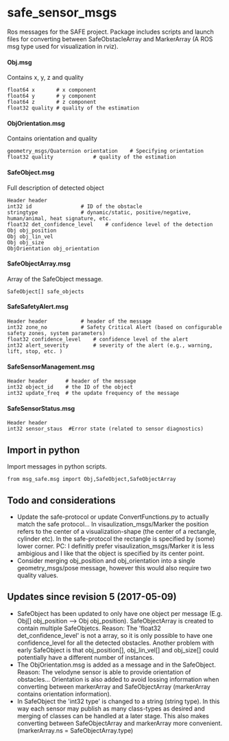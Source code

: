 # safe_sensor_msgs
Ros messages for the SAFE project. 
Package includes scripts and launch files for converting between SafeObstacleArray and MarkerArray (A ROS msg type used for visualization in rviz). 

#### Obj.msg
Contains x, y, z and quality

	float64 x    	# x component 
	float64 y    	# y component 
	float64 z    	# z component 
	float32 quality	# quality of the estimation

#### ObjOrientation.msg
Contains orientation and quality

	geometry_msgs/Quaternion orientation 	# Specifying orientation 
	float32 quality    			# quality of the estimation

#### SafeObject.msg
Full description of detected object 
	
	Header header
	int32 id       			# ID of the obstacle
	stringtype     			# dynamic/static, positive/negative, human/animal, heat signature, etc.
	float32 det_confidence_level 	# confidence level of the detection
	Obj obj_position
	Obj obj_lin_vel
	Obj obj_size
	ObjOrientation obj_orientation

#### SafeObjectArray.msg
Array of the SafeObject message. 

	SafeObject[] safe_objects

#### SafeSafetyAlert.msg

	Header header  			# header of the message
	int32 zone_no 			# Safety Critical Alert (based on configurable safety zones, system parameters)
	float32 confidence_level 	# confidence level of the alert
	int32 alert_severity   		# severity of the alert (e.g., warning, lift, stop, etc. )

#### SafeSensorManagement.msg

	Header header  	   # header of the message
	int32 object_id    # the ID of the object 
	int32 update_freq  # the update frequency of the message

#### SafeSensorStatus.msg

	Header header  
	int32 sensor_staus  #Error state (related to sensor diagnostics)


## Import in python
Import messages in python scripts. 

	from msg_safe.msg import Obj,SafeObject,SafeObjectArray

## Todo and considerations
- Update the safe-protocol or update ConvertFunctions.py to actually match the safe protocol... In visaulization_msgs/Marker the position refers to the center of a visualization-shape (the center of a rectangle, cylinder etc). In the safe-protocol the rectangle is specified by (some) lower corner. PC: I definitly prefer visaulization_msgs/Marker it is less ambigious and I like that the object is specified by its center point.
- Consider merging obj_position and obj_orientation into a single geometry_msgs/pose message, however this would also require two quality values. 


## Updates since revision 5 (2017-05-09)
- SafeObject has been updated to only have one object per message (E.g. Obj[] obj_position --> Obj obj_position). SafeObjectArray is created to contain multiple SafeObjetcs. Reason: The 'float32 det_confidence_level' is not a array, so it is only possible to have one confidence_level for all the detected obstacles. Another problem with early SafeObject is that obj_position[], obj_lin_vel[] and obj_size[] could potentially have a different number of instances. 
- The ObjOrientation.msg is added as a message and in the SafeObject. Reason: The velodyne sensor is able to provide orientation of obstacles... Orientation is also added to avoid lossing information when converting between markerArray and SafeObjectArray (markerArray contains orientation information). 
- In SafeObject the 'int32 type' is changed to a string (string type). In this way each sensor may publish as many class-types as desired and merging of classes can be handled at a later stage. This also makes converting between SafeObjectArray and markerArray more convenient. (markerArray.ns = SafeObjectArray.type)
